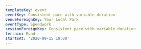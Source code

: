 ```yaml
---
templateKey: event
eventKey: Consistent pace with variable duration
venueForeignKey: Your Local Park
eventType: Speedwork
sessionForeignKey: Consistent pace with variable duration
terrain: Road
startsAt: '2020-09-15 19:00'
---
```

